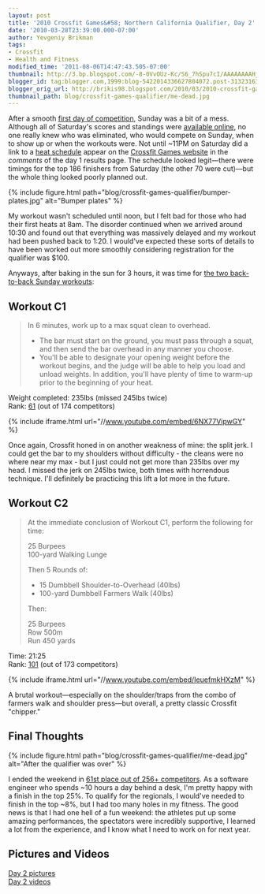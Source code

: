 ```yaml
---
layout: post
title: '2010 Crossfit Games&#58; Northern California Qualifier, Day 2'
date: '2010-03-28T23:39:00.000-07:00'
author: Yevgeniy Brikman
tags:
- Crossfit
- Health and Fitness
modified_time: '2011-08-06T14:47:43.505-07:00'
thumbnail: http://3.bp.blogspot.com/-8-0VvOUz-Kc/S6_7hSpu7cI/AAAAAAAAHjg/k7mU09oGG5I/s72-c/IMG_6865.JPG
blogger_id: tag:blogger.com,1999:blog-5422014336627804072.post-3132316318082343053
blogger_orig_url: http://brikis98.blogspot.com/2010/03/2010-crossfit-games-northern-california_28.html
thumbnail_path: blog/crossfit-games-qualifier/me-dead.jpg
---
```


After a smooth [first day of competition](http://www.ybrikman.com/writing/2010/03/28/2010-crossfit-games-northern-california/), 
Sunday was a bit of a mess. Although all of Saturday's scores and standings were 
[available online](http://scores2010.crossfit.com/scoring/north-california/), 
no one really knew who was eliminated, who would compete on Sunday, when to 
show up or when the workouts were. Not until ~11PM on Saturday did a link to a 
[heat schedule](https://docs.google.com/viewer?url=http://crossfitoakland.com/sites/default/files/Sunday_Heats.pdf)
appear on the [Crossfit Games website](http://games2010.crossfit.com/) in the 
*comments* of the day 1 results page. The schedule looked legit&mdash;there 
were timings for the top 186 finishers from Saturday (the other 70 were 
cut)&mdash;but the whole thing looked poorly planned out. 

{% include figure.html path="blog/crossfit-games-qualifier/bumper-plates.jpg" alt="Bumper plates" %}

My workout wasn't scheduled until noon, but I felt bad for those who had their 
first heats at 8am. The disorder continued when we arrived around 10:30 and 
found out that everything was massively delayed and my workout had been pushed 
back to 1:20. I would've expected these sorts of details to have been worked 
out more smoothly considering registration for the qualifier was $100. 

Anyways, after baking in the sun for 3 hours, it was time for [the two back-to-back Sunday 
workouts](http://games2010.crossfit.com/blog/2010/03/norcal-sectional-sunday-workout-and-scaling-option/):

## Workout C1

> In 6 minutes, work up to a max squat clean to overhead. 
> 
> * The bar must start on the ground, you must pass through a squat, and then 
> send the bar overhead in any manner you choose. 
> * You'll be able to designate your opening weight before the workout begins, 
> and the judge will be able to help you load and unload weights. In addition, 
> you'll have plenty of time to warm-up prior to the beginning of your 
> heat.

Weight completed: 235lbs (missed 245lbs twice)  
Rank: [61](http://scores2010.crossfit.com/scoring/r/355/) (out of 174 competitors) 

{% include iframe.html url="//www.youtube.com/embed/6NX77VipwGY" %}

Once again, Crossfit honed in on another weakness of mine: the split jerk. I 
could get the bar to my shoulders without difficulty - the cleans were no 
where near my max - but I just could not get more than 235lbs over my head. I 
missed the jerk on 245lbs twice, both times with horrendous technique. I'll 
definitely be practicing this lift a lot more in the future.

## Workout C2

> At the immediate conclusion of Workout C1, perform the following for time: 
> 
> 25 Burpees  
> 100-yard Walking Lunge  
> 
> Then 5 Rounds of:  
> 
> * 15 Dumbbell Shoulder-to-Overhead (40lbs) 
> * 100-yard Dumbbell Farmers Walk (40lbs) 
> 
> Then: 
>
> 25 Burpees  
> Row 500m  
> Run 450 yards

Time: 21:25  
Rank: [101](http://scores2010.crossfit.com/scoring/r/356/) (out of 173 competitors) 

{% include iframe.html url="//www.youtube.com/embed/IeuefmkHXzM" %}

A brutal workout&mdash;especially on the shoulder/traps from the combo of 
farmers walk and shoulder press&mdash;but overall, a pretty classic Crossfit 
"chipper." 

## Final Thoughts

{% include figure.html path="blog/crossfit-games-qualifier/me-dead.jpg" alt="After the qualifier was over" %}

I ended the weekend in [61st place out of 256+ competitors](http://scores2010.crossfit.com/scoring/p/98/).
As a software engineer who spends ~10 hours a day behind a desk, I'm pretty 
happy with a finish in the top 25%. To qualify for the regionals, I would've 
needed to finish in the top ~8%, but I had too many holes in my fitness. The 
good news is that I had one hell of a fun weekend: the athletes put up some 
amazing performances, the spectators were incredibly supportive, I learned a 
lot from the experience, and I know what I need to work on for next year. 

## Pictures and Videos

[Day 2 pictures](http://picasaweb.google.com/brikis98/CrossfitNorCalQualifierDay2)  
[Day 2 videos](http://www.youtube.com/view_play_list?p=A02D564358FFA974) 